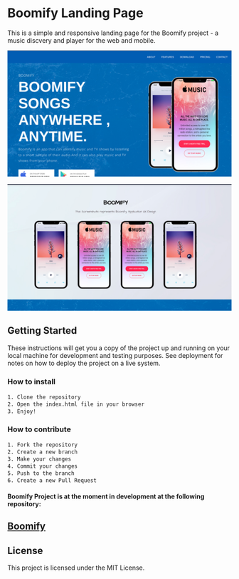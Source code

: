 # Boomify Landing Page

This is a simple and responsive landing page for the Boomify project - a music discvery and player for the web and mobile.

  ![alt text](images/boomify_landing1.png "Boomify")

  ![alt text](images/boomify_landing2.png "Boomify")


## Getting Started

These instructions will get you a copy of the project up and running on your local machine for development and testing purposes. See deployment for notes on how to deploy the project on a live system.


### How to install

````
1. Clone the repository
2. Open the index.html file in your browser
3. Enjoy!
````

### How to contribute

````
1. Fork the repository
2. Create a new branch
3. Make your changes
4. Commit your changes
5. Push to the branch
6. Create a new Pull Request
````

#### Boomify Project is at the moment in development at the following repository:

## [Boomify](https://github.com/Joakim-animate90/boomify_app)

## License

This project is licensed under the MIT License.